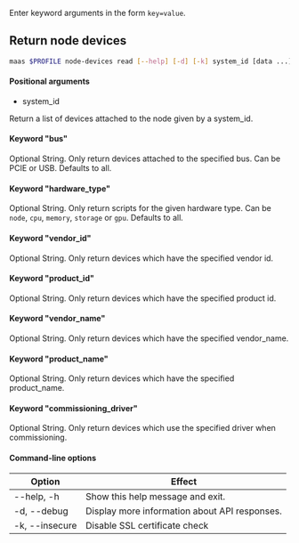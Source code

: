 Enter keyword arguments in the form `key=value`.

## Return node devices

```bash
maas $PROFILE node-devices read [--help] [-d] [-k] system_id [data ...] 
```

#### Positional arguments
- system_id


Return a list of devices attached to the node given by a system_id.

#### Keyword "bus"
Optional String. Only return devices attached to the specified bus. Can be PCIE or USB. Defaults to all.

#### Keyword "hardware_type"
Optional String. Only return scripts for the given hardware type. Can be ``node``, ``cpu``, ``memory``, ``storage`` or ``gpu``. Defaults to all.

#### Keyword "vendor_id"
Optional String. Only return devices which have the specified vendor id.

#### Keyword "product_id"
Optional String. Only return devices which have the specified product id.

#### Keyword "vendor_name"
Optional String. Only return devices which have the specified vendor_name.

#### Keyword "product_name"
Optional String. Only return devices which have the specified product_name.

#### Keyword "commissioning_driver"
Optional String. Only return devices which use the specified driver when commissioning.

#### Command-line options
| Option | Effect |
|-----|-----|
| --help, -h | Show this help message and exit. |
| -d, --debug | Display more information about API responses. |
| -k, --insecure | Disable SSL certificate check |
